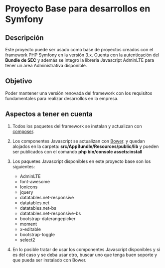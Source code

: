 Proyecto Base para desarrollos en Symfony
===========

Descripción
---------------------
Este proyecto puede ser usado como base de proyectos creados con el framework PHP Symfony en la versión 3.x. Cuenta con la autenticación del **Bundle de SEC** y además se integro la libreria Javascript AdminLTE para tener un area Administrativa disponible. 

Objetivo
---------------------
Poder mantener una versión renovada del framework con los requisitos fundamentales para realizar desarrollos en la empresa.

Aspectos a tener en cuenta
---------------------

1. Todos los paquetes del framework se instalan y actualizan con [composer](https://getcomposer.org/).

2. Los componentes Javascript se actualizan con [Bower](https://bower.io/). y quedan alojados en la carpeta: **src/AppBundle/Resources/public/lib** y pueden ser publicados con el comando **php bin/console assets:install**

3. Los paquetes Javascript disponibles en este proyecto base son los siguientes:

    * AdminLTE
    * font-awesome
    * Ionicons
    * jquery
    * datatables.net-responsive
    * datatables.net 
    * datatables.net-bs
    * datatables.net-responsive-bs
    * bootstrap-daterangepicker
    * moment
    * x-editable
    * bootstrap-toggle
    * select2

4. En lo posible tratar de usar los componentes Javascript disponibles y si es del caso y se deba usar otro, buscar uno que tenga buen soporte y que pueda ser instalado con Bower.